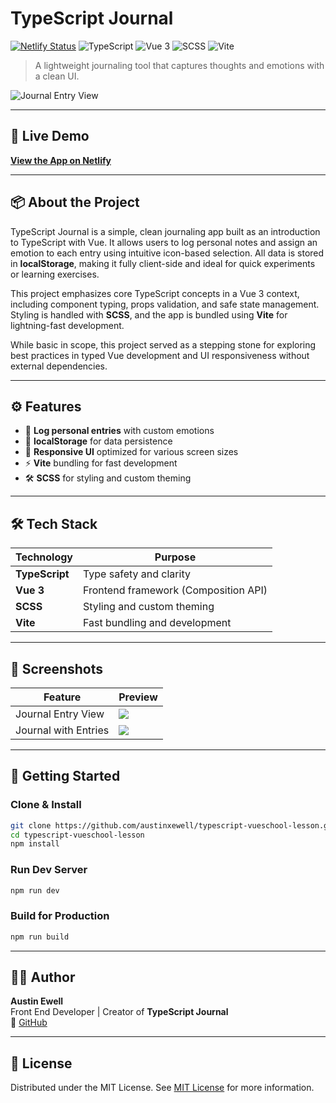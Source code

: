 # TypeScript Journal

[![Netlify Status](https://api.netlify.com/api/v1/badges/1f0c0fa9-b2f1-4de0-9863-c0c0221a5ab1/deploy-status)](https://app.netlify.com/sites/ts-journal/deploys)
![TypeScript](https://img.shields.io/badge/TypeScript-Strict-blue?style=flat-square&logo=typescript)
![Vue 3](https://img.shields.io/badge/Vue-3.x-42b883?style=flat-square&logo=vue.js&logoColor=white)
![SCSS](https://img.shields.io/badge/SCSS-7f7f7f?style=flat-square&logo=sass&logoColor=white)
![Vite](https://img.shields.io/badge/Vite-6c6f77?style=flat-square&logo=vite&logoColor=white)

> A lightweight journaling tool that captures thoughts and emotions with a clean UI.

![Journal Entry View](https://i.postimg.cc/sXVq4xLf/ts-journal-landing.png)

---

## 🔗 Live Demo

**[View the App on Netlify](https://ts-journal.netlify.app/)**

---

## 📦 About the Project

TypeScript Journal is a simple, clean journaling app built as an introduction to TypeScript with Vue. It allows users to log personal notes and assign an emotion to each entry using intuitive icon-based selection. All data is stored in **localStorage**, making it fully client-side and ideal for quick experiments or learning exercises.

This project emphasizes core TypeScript concepts in a Vue 3 context, including component typing, props validation, and safe state management. Styling is handled with **SCSS**, and the app is bundled using **Vite** for lightning-fast development.

While basic in scope, this project served as a stepping stone for exploring best practices in typed Vue development and UI responsiveness without external dependencies.

---

## ⚙️ Features

- 📝 **Log personal entries** with custom emotions
- 💾 **localStorage** for data persistence
- 🌙 **Responsive UI** optimized for various screen sizes
- ⚡ **Vite** bundling for fast development
- 🛠 **SCSS** for styling and custom theming

---

## 🛠 Tech Stack

| Technology         | Purpose                         |
|--------------------|----------------------------------|
| **TypeScript**     | Type safety and clarity         |
| **Vue 3**          | Frontend framework (Composition API) |
| **SCSS**           | Styling and custom theming       |
| **Vite**           | Fast bundling and development   |

---

## 📸 Screenshots

| Feature           | Preview |
|-------------------|---------|
| Journal Entry View | ![](https://i.postimg.cc/sXVq4xLf/ts-journal-landing.png) |
| Journal with Entries | ![](https://i.postimg.cc/NMpVJYh6/ts-journal-with-entries.png) |

---

## 🚀 Getting Started

### Clone & Install

```bash
git clone https://github.com/austinxewell/typescript-vueschool-lesson.git
cd typescript-vueschool-lesson
npm install
```

### Run Dev Server

```bash
npm run dev
```

### Build for Production

```bash
npm run build
```

---

## 👨‍💻 Author

**Austin Ewell**  
Front End Developer | Creator of **TypeScript Journal**  
🔗 [GitHub](https://github.com/austinxewell)

---

## 📄 License

Distributed under the MIT License. See [MIT License](https://opensource.org/licenses/MIT) for more information.
